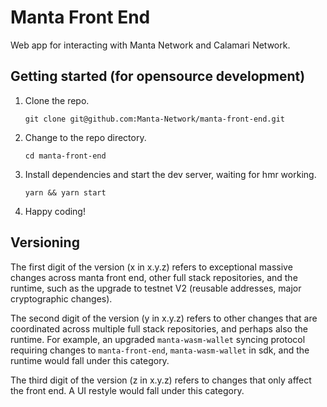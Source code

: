 # Manta Front End

Web app for interacting with Manta Network and Calamari Network.

## Getting started (for opensource development)

1. Clone the repo.

   `git clone git@github.com:Manta-Network/manta-front-end.git`

2. Change to the repo directory.

   `cd manta-front-end`

3. Install dependencies and start the dev server, waiting for hmr working.

   `yarn && yarn start`

4. Happy coding!

## Versioning

The first digit of the version (x in x.y.z) refers to exceptional massive changes across manta front end, other full stack repositories, and the runtime, such as the upgrade to testnet V2 (reusable addresses, major cryptographic changes).

The second digit of the version (y in x.y.z) refers to other changes that are coordinated across multiple full stack repositories, and perhaps also the runtime. For example, an upgraded `manta-wasm-wallet` syncing protocol requiring changes to `manta-front-end`, `manta-wasm-wallet` in sdk, and the runtime would fall under this category.

The third digit of the version (z in x.y.z) refers to changes that only affect the front end. A UI restyle would fall under this category.

